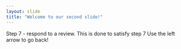 ```yaml
---
layout: slide
title: "Welcome to our second slide!"
---
```

Step 7 - respond to a review. This is done to satisfy step 7
Use the left arrow to go back!
